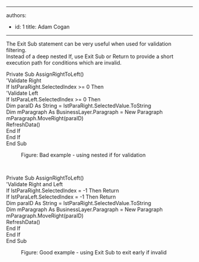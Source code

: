 

---
authors:
  - id: 1
    title: Adam Cogan
---




<span class='intro'> <p class="ssw15-rteElement-P">The Exit Sub statement can be very useful when used for validation filtering.<br>Instead of a deep nested If, use Exit Sub or Return to provide a short execution path for conditions which are invalid.<br></p> </span>

<p class="ssw15-rteElement-CodeArea">Private Sub AssignRightToLeft() <br>'Validate Right <br>If lstParaRight.SelectedIndex &gt;= 0 Then <br>'Validate Left <br>If lstParaLeft.SelectedIndex &gt;= 0 Then <br>Dim paraID As String = lstParaRight.SelectedValue.ToString <br>Dim mParagraph As BusinessLayer.Paragraph = New Paragraph <br>mParagraph.MoveRight(paraID) <br>RefreshData() <br>End If <br>End If<br>End Sub&#160;</p><dd class="ssw15-rteElement-FigureBad">Figure&#58; Bad example -&#160;using nested if for validation<br></dd><p>​<br></p><p class="ssw15-rteElement-CodeArea">Private Sub AssignRightToLeft() <br>'Validate Right and Left <br>If lstParaRight.SelectedIndex = -1 Then Return<br>If lstParaLeft.SelectedIndex = -1 Then Return <br>Dim paraID As String = lstParaRight.SelectedValue.ToString <br>Dim mParagraph As BusinessLayer.Paragraph = New Paragraph <br>mParagraph.MoveRight(paraID) <br>RefreshData() <br>End If<br>End If<br>End Sub</p><dd class="ssw15-rteElement-FigureGood">Figure&#58; Good example -&#160;using Exit Sub to exit early if invalid ​<br></dd>


